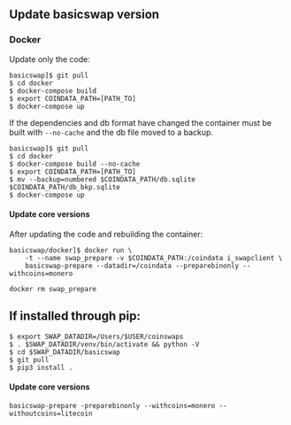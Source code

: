 
## Update basicswap version

### Docker

Update only the code:

    basicswap]$ git pull
    $ cd docker
    $ docker-compose build
    $ export COINDATA_PATH=[PATH_TO]
    $ docker-compose up

If the dependencies and db format have changed the container must be built with `--no-cache` and the db file moved to a backup.

    basicswap]$ git pull
    $ cd docker
    $ docker-compose build --no-cache
    $ export COINDATA_PATH=[PATH_TO]
    $ mv --backup=numbered $COINDATA_PATH/db.sqlite $COINDATA_PATH/db_bkp.sqlite
    $ docker-compose up

#### Update core versions

After updating the code and rebuilding the container:

    basicswap/docker]$ docker run \
        -t --name swap_prepare -v $COINDATA_PATH:/coindata i_swapclient \
        basicswap-prepare --datadir=/coindata --preparebinonly --withcoins=monero

    docker rm swap_prepare


## If installed through pip:

    $ export SWAP_DATADIR=/Users/$USER/coinswaps
    $ . $SWAP_DATADIR/venv/bin/activate && python -V
    $ cd $SWAP_DATADIR/basicswap
    $ git pull
    $ pip3 install .


#### Update core versions

    basicswap-prepare -preparebinonly --withcoins=monero --withoutcoins=litecoin

